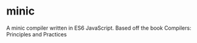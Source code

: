 # minic
A minic compiler written in ES6 JavaScript. Based off the book Compilers: Principles and Practices
